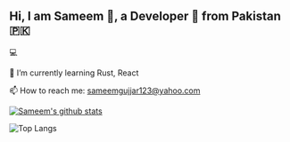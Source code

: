 ## Hi, I am Sameem 👋, a Developer :rocket: from Pakistan :pakistan:

:computer:


🌱 I’m currently learning Rust, React

📫 How to reach me: sameemgujjar123@yahoo.com

[![Sameem's github stats](https://github-readme-stats.vercel.app/api?username=sameem420&show_icons=true&theme=radical)](https://github.com/sameem420?tab=repositories)

![Top Langs](https://github-readme-stats.vercel.app/api/top-langs/?username=sameem420&langs_count=8&layout=compact)

